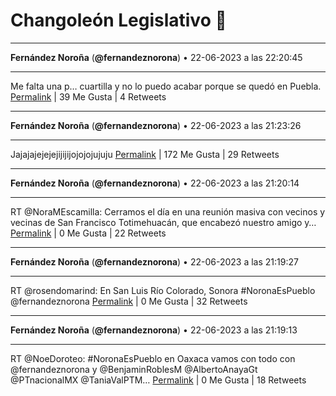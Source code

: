 # Changoleón Legislativo 🙈
*****
**Fernández Noroña** (**@fernandeznorona**) • 22-06-2023 a las 22:20:45
*****
Me falta una p… cuartilla y no lo puedo acabar porque se quedó en Puebla.
[Permalink](https://twitter.com/fernandeznorona/status/1672127533570195458) | 39 Me Gusta | 4 Retweets
*****
**Fernández Noroña** (**@fernandeznorona**) • 22-06-2023 a las 21:23:26
*****
Jajajajejejejijijijojojojujuju
[Permalink](https://twitter.com/fernandeznorona/status/1672113108985446402) | 172 Me Gusta | 29 Retweets
*****
**Fernández Noroña** (**@fernandeznorona**) • 22-06-2023 a las 21:20:14
*****
RT @NoraMEscamilla: Cerramos el día en una reunión masiva con vecinos y vecinas de San Francisco Totimehuacán, que encabezó nuestro amigo y…
[Permalink](https://twitter.com/fernandeznorona/status/1672112306971623424) | 0 Me Gusta | 22 Retweets
*****
**Fernández Noroña** (**@fernandeznorona**) • 22-06-2023 a las 21:19:27
*****
RT @rosendomarind: En San Luis Río Colorado, Sonora #NoronaEsPueblo 
@fernandeznorona
[Permalink](https://twitter.com/fernandeznorona/status/1672112109659000833) | 0 Me Gusta | 32 Retweets
*****
**Fernández Noroña** (**@fernandeznorona**) • 22-06-2023 a las 21:19:13
*****
RT @NoeDoroteo: #NoronaEsPueblo en Oaxaca vamos con todo con @fernandeznorona y @BenjaminRoblesM @AlbertoAnayaGt @PTnacionalMX @TaniaValPTM…
[Permalink](https://twitter.com/fernandeznorona/status/1672112049302941698) | 0 Me Gusta | 18 Retweets